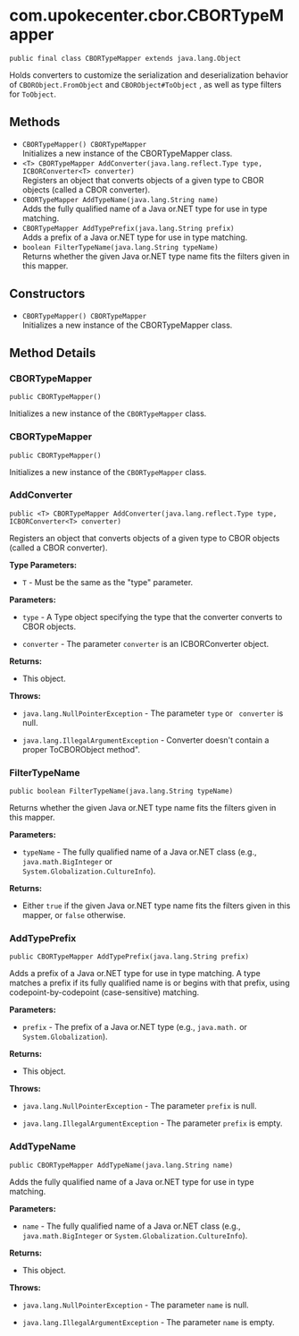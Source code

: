 # com.upokecenter.cbor.CBORTypeMapper

    public final class CBORTypeMapper extends java.lang.Object

Holds converters to customize the serialization and deserialization behavior
 of <code>CBORObject.FromObject</code> and <code>CBORObject#ToObject</code> , as
 well as type filters for <code>ToObject</code>.

## Methods

* `CBORTypeMapper() CBORTypeMapper`<br>
 Initializes a new instance of the CBORTypeMapper class.
* `<T> CBORTypeMapper AddConverter​(java.lang.reflect.Type type,
            ICBORConverter<T> converter)`<br>
 Registers an object that converts objects of a given type to CBOR objects
 (called a CBOR converter).
* `CBORTypeMapper AddTypeName​(java.lang.String name)`<br>
 Adds the fully qualified name of a Java or.NET type for use in type
 matching.
* `CBORTypeMapper AddTypePrefix​(java.lang.String prefix)`<br>
 Adds a prefix of a Java or.NET type for use in type matching.
* `boolean FilterTypeName​(java.lang.String typeName)`<br>
 Returns whether the given Java or.NET type name fits the filters given in
 this mapper.

## Constructors

* `CBORTypeMapper() CBORTypeMapper`<br>
 Initializes a new instance of the CBORTypeMapper class.

## Method Details

### CBORTypeMapper
    public CBORTypeMapper()
Initializes a new instance of the <code>CBORTypeMapper</code> class.
### CBORTypeMapper
    public CBORTypeMapper()
Initializes a new instance of the <code>CBORTypeMapper</code> class.
### AddConverter
    public <T> CBORTypeMapper AddConverter​(java.lang.reflect.Type type, ICBORConverter<T> converter)
Registers an object that converts objects of a given type to CBOR objects
 (called a CBOR converter).

**Type Parameters:**

* <code>T</code> - Must be the same as the "type" parameter.

**Parameters:**

* <code>type</code> - A Type object specifying the type that the converter converts to
 CBOR objects.

* <code>converter</code> - The parameter <code>converter</code> is an ICBORConverter
 object.

**Returns:**

* This object.

**Throws:**

* <code>java.lang.NullPointerException</code> - The parameter <code>type</code> or <code>
 converter</code> is null.

* <code>java.lang.IllegalArgumentException</code> - Converter doesn't contain a proper
  ToCBORObject method".

### FilterTypeName
    public boolean FilterTypeName​(java.lang.String typeName)
Returns whether the given Java or.NET type name fits the filters given in
 this mapper.

**Parameters:**

* <code>typeName</code> - The fully qualified name of a Java or.NET class (e.g.,
 <code>java.math.BigInteger</code> or <code>
 System.Globalization.CultureInfo</code>).

**Returns:**

* Either <code>true</code> if the given Java or.NET type name fits the
 filters given in this mapper, or <code>false</code> otherwise.

### AddTypePrefix
    public CBORTypeMapper AddTypePrefix​(java.lang.String prefix)
Adds a prefix of a Java or.NET type for use in type matching. A type
 matches a prefix if its fully qualified name is or begins with that
 prefix, using codepoint-by-codepoint (case-sensitive) matching.

**Parameters:**

* <code>prefix</code> - The prefix of a Java or.NET type (e.g., `java.math.` or
 `System.Globalization`).

**Returns:**

* This object.

**Throws:**

* <code>java.lang.NullPointerException</code> - The parameter <code>prefix</code> is null.

* <code>java.lang.IllegalArgumentException</code> - The parameter <code>prefix</code> is empty.

### AddTypeName
    public CBORTypeMapper AddTypeName​(java.lang.String name)
Adds the fully qualified name of a Java or.NET type for use in type
 matching.

**Parameters:**

* <code>name</code> - The fully qualified name of a Java or.NET class (e.g., <code>
 java.math.BigInteger</code> or <code>System.Globalization.CultureInfo</code>).

**Returns:**

* This object.

**Throws:**

* <code>java.lang.NullPointerException</code> - The parameter <code>name</code> is null.

* <code>java.lang.IllegalArgumentException</code> - The parameter <code>name</code> is empty.
